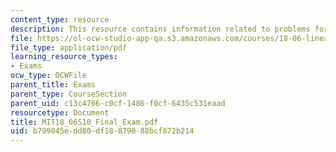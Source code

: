 ```yaml
---
content_type: resource
description: This resource contains information related to problems for final exam.
file: https://ol-ocw-studio-app-qa.s3.amazonaws.com/courses/18-06-linear-algebra-spring-2010/b799045edd80df18879088bcf872b214_MIT18_06S10_Final_Exam.pdf
file_type: application/pdf
learning_resource_types:
- Exams
ocw_type: OCWFile
parent_title: Exams
parent_type: CourseSection
parent_uid: c13c4766-c0cf-1486-f0cf-6435c531eaad
resourcetype: Document
title: MIT18_06S10_Final_Exam.pdf
uid: b799045e-dd80-df18-8790-88bcf872b214
---
```

